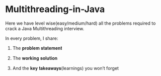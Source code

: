 # Multithreading-in-Java
Here we have level wise(easy/medium/hard) all the problems required to crack a Java Multithreading interview.

In every problem, I share: 

 1. The 𝐩𝐫𝐨𝐛𝐥𝐞𝐦 𝐬𝐭𝐚𝐭𝐞𝐦𝐞𝐧𝐭

 2. The 𝐰𝐨𝐫𝐤𝐢𝐧𝐠 𝐬𝐨𝐥𝐮𝐭𝐢𝐨𝐧

 3. And the 𝐤𝐞𝐲 𝐭𝐚𝐤𝐞𝐚𝐰𝐚𝐲𝐬(learnings) you won’t forget
